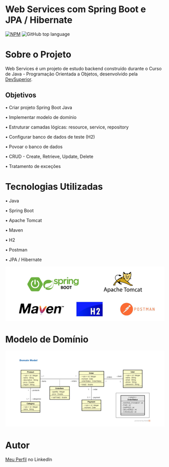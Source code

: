# Web Services com Spring Boot e JPA / Hibernate
[![NPM](https://img.shields.io/npm/l/react)](https://github.com/GabrielFerreiraDoPrado/workshop-springboot2-jpa/blob/main/LICENSE) ![GitHub top language](https://img.shields.io/github/languages/top/GabrielFerreiraDoPrado/workshop-springboot2-jpa)

# Sobre o Projeto

Web Services é um projeto de estudo backend construído durante o Curso de Java - Programação Orientada a Objetos, desenvolvido pela [DevSuperior](https://devsuperior.com.br/).

## Objetivos
 
• Criar projeto Spring Boot Java

• Implementar modelo de domínio

• Estruturar camadas lógicas: resource, service, repository 

• Configurar banco de dados de teste (H2) 

• Povoar o banco de dados 

• CRUD - Create, Retrieve, Update, Delete 

• Tratamento de exceções 

# Tecnologias Utilizadas

• Java

• Spring Boot

• Apache Tomcat

• Maven

• H2

• Postman

• JPA / Hibernate


![Ferramentas](https://github.com/GabrielFerreiraDoPrado/assets/blob/main/webservices-springboot-jpa/tools.png)

# Modelo de Domínio

![ModeloDominio](https://github.com/GabrielFerreiraDoPrado/assets/blob/main/webservices-springboot-jpa/domainmodel.png)

# Autor

[Meu Perfil](https://www.linkedin.com/in/gabriel-ferreira-do-prado/) no LinkedIn
